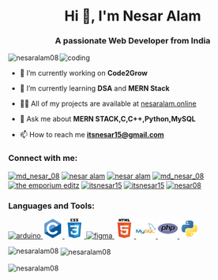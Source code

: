 <h1 align="center">Hi 👋, I'm Nesar Alam</h1>
<h3 align="center">A passionate Web Developer from India</h3>
<img align="right" alt="coding" width="400" src="https://camo.githubusercontent.com/2366b34bb903c09617990fb5fff4622f3e941349e846ddb7e73df872a9d21233/68747470733a2f2f63646e2e6472696262626c652e636f6d2f75736572732f3733303730332f73637265656e73686f74732f363538313234332f6176656e746f2e676966">

<p align="left"> <img src="https://komarev.com/ghpvc/?username=nesaralam08&label=Profile%20views&color=0e75b6&style=flat" alt="nesaralam08" /> </p>

- 🔭 I’m currently working on **Code2Grow**

- 🌱 I’m currently learning **DSA** and **MERN Stack**

- 👨‍💻 All of my projects are available at [nesaralam.online](nesaralam.online)

- 💬 Ask me about **MERN STACK,C,C++,Python,MySQL**

- 📫 How to reach me **itsnesar15@gmail.com**

<h3 align="left">Connect with me:</h3>
<p align="left">
<a href="https://twitter.com/md_nesar_08" target="blank"><img align="center" src="https://raw.githubusercontent.com/rahuldkjain/github-profile-readme-generator/master/src/images/icons/Social/twitter.svg" alt="md_nesar_08" height="30" width="40" /></a>
<a href="https://linkedin.com/in/nesar alam" target="blank"><img align="center" src="https://raw.githubusercontent.com/rahuldkjain/github-profile-readme-generator/master/src/images/icons/Social/linked-in-alt.svg" alt="nesar alam" height="30" width="40" /></a>
<a href="https://fb.com/nesar alam" target="blank"><img align="center" src="https://raw.githubusercontent.com/rahuldkjain/github-profile-readme-generator/master/src/images/icons/Social/facebook.svg" alt="nesar alam" height="30" width="40" /></a>
<a href="https://instagram.com/md_nesar_08" target="blank"><img align="center" src="https://raw.githubusercontent.com/rahuldkjain/github-profile-readme-generator/master/src/images/icons/Social/instagram.svg" alt="md_nesar_08" height="30" width="40" /></a>
<a href="https://www.youtube.com/c/the emporium editz" target="blank"><img align="center" src="https://raw.githubusercontent.com/rahuldkjain/github-profile-readme-generator/master/src/images/icons/Social/youtube.svg" alt="the emporium editz" height="30" width="40" /></a>
<a href="https://www.hackerrank.com/itsnesar15" target="blank"><img align="center" src="https://raw.githubusercontent.com/rahuldkjain/github-profile-readme-generator/master/src/images/icons/Social/hackerrank.svg" alt="itsnesar15" height="30" width="40" /></a>
<a href="https://www.leetcode.com/itsnesar15" target="blank"><img align="center" src="https://raw.githubusercontent.com/rahuldkjain/github-profile-readme-generator/master/src/images/icons/Social/leet-code.svg" alt="itsnesar15" height="30" width="40" /></a>
<a href="https://auth.geeksforgeeks.org/user/nesar08" target="blank"><img align="center" src="https://raw.githubusercontent.com/rahuldkjain/github-profile-readme-generator/master/src/images/icons/Social/geeks-for-geeks.svg" alt="nesar08" height="30" width="40" /></a>
</p>

<h3 align="left">Languages and Tools:</h3>
<p align="left"> <a href="https://www.arduino.cc/" target="_blank" rel="noreferrer"> <img src="https://cdn.worldvectorlogo.com/logos/arduino-1.svg" alt="arduino" width="40" height="40"/> </a> <a href="https://www.cprogramming.com/" target="_blank" rel="noreferrer"> <img src="https://raw.githubusercontent.com/devicons/devicon/master/icons/c/c-original.svg" alt="c" width="40" height="40"/> </a> <a href="https://www.w3schools.com/css/" target="_blank" rel="noreferrer"> <img src="https://raw.githubusercontent.com/devicons/devicon/master/icons/css3/css3-original-wordmark.svg" alt="css3" width="40" height="40"/> </a> <a href="https://www.figma.com/" target="_blank" rel="noreferrer"> <img src="https://www.vectorlogo.zone/logos/figma/figma-icon.svg" alt="figma" width="40" height="40"/> </a> <a href="https://www.w3.org/html/" target="_blank" rel="noreferrer"> <img src="https://raw.githubusercontent.com/devicons/devicon/master/icons/html5/html5-original-wordmark.svg" alt="html5" width="40" height="40"/> </a> <a href="https://www.mysql.com/" target="_blank" rel="noreferrer"> <img src="https://raw.githubusercontent.com/devicons/devicon/master/icons/mysql/mysql-original-wordmark.svg" alt="mysql" width="40" height="40"/> </a> <a href="https://www.php.net" target="_blank" rel="noreferrer"> <img src="https://raw.githubusercontent.com/devicons/devicon/master/icons/php/php-original.svg" alt="php" width="40" height="40"/> </a> <a href="https://www.python.org" target="_blank" rel="noreferrer"> <img src="https://raw.githubusercontent.com/devicons/devicon/master/icons/python/python-original.svg" alt="python" width="40" height="40"/> </a> </p>

<p><img align="left" src="https://github-readme-stats.vercel.app/api/top-langs?username=nesaralam08&show_icons=true&locale=en&layout=compact" alt="nesaralam08" /></p>

<p>&nbsp;<img align="center" src="https://github-readme-stats.vercel.app/api?username=nesaralam08&show_icons=true&locale=en" alt="nesaralam08" /></p>

<p><img align="center" src="https://github-readme-streak-stats.herokuapp.com/?user=nesaralam08&" alt="nesaralam08" /></p>
